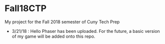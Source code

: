 # Fall18CTP
My project for the Fall 2018 semester of Cuny Tech Prep

- 3/21/18 : Hello Phaser has been uploaded. For the future, a basic version of my game will be added onto this repo.